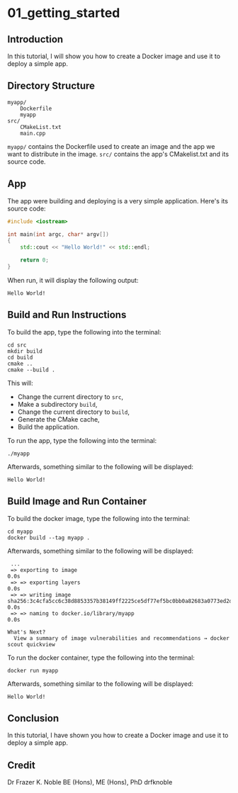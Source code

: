 # 01_getting_started

## Introduction

In this tutorial, I will show you how to create a Docker image and use it to deploy a simple app.

## Directory Structure

```console
myapp/
    Dockerfile
    myapp
src/
    CMakeList.txt
    main.cpp
```

`myapp/` contains the Dockerfile used to create an image and the app we want to distribute in the image. `src/` contains the app's CMakelist.txt and its source code.

## App

The app were building and deploying is a very simple application. Here's its source code:

```C++
#include <iostream>

int main(int argc, char* argv[])
{
    std::cout << "Hello World!" << std::endl;

    return 0;
}
```

When run, it will display the following output:

```console
Hello World!
```

## Build and Run Instructions

To build the app, type the following into the terminal:

```console
cd src
mkdir build
cd build
cmake ..
cmake --build .
```
This will:
- Change the current directory to `src`,
- Make a subdirectory `build`,
- Change the current directory to `build`,
- Generate the CMake cache,
- Build the application.

To run the app, type the following into the terminal:

```console
./myapp
```

Afterwards, something similar to the following will be displayed:

```console
Hello World!
```

## Build Image and Run Container

To build the docker image, type the following into the terminal:

```console
cd myapp
docker build --tag myapp .
```

Afterwards, something similar to the following will be displayed:

```console
 ...
 => exporting to image                                                                          0.0s
 => => exporting layers                                                                         0.0s
 => => writing image sha256:3c4cfa5cc6c38d8853357b38149ff2225ce5df77ef5bc0bb0a82683a0773ed2d    0.0s 
 => => naming to docker.io/library/myapp                                                        0.0s 

What's Next?
  View a summary of image vulnerabilities and recommendations → docker scout quickview
```

To run the docker container, type the following into the terminal:

```console
docker run myapp
```

Afterwards, something similar to the following will be displayed:

```console
Hello World!
```

## Conclusion

In this tutorial, I have shown you how to create a Docker image and use it to deploy a simple app.

## Credit

Dr Frazer K. Noble
BE (Hons), ME (Hons), PhD
drfknoble